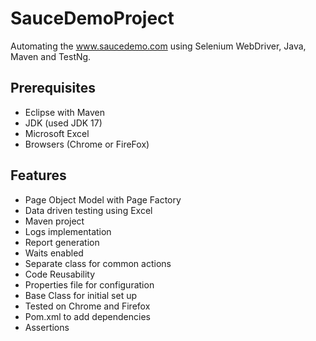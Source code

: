 # SauceDemoProject 
Automating the www.saucedemo.com using Selenium WebDriver, Java, Maven and TestNg.

## Prerequisites
- Eclipse with Maven
- JDK (used JDK 17)
- Microsoft Excel
- Browsers (Chrome or FireFox)
## Features
- Page Object Model with Page Factory
- Data driven testing using Excel
- Maven project 
- Logs implementation
- Report generation
- Waits enabled
- Separate class for common actions
- Code Reusability
- Properties file for configuration 
- Base Class for initial set up
- Tested on Chrome and Firefox
- Pom.xml to add dependencies
- Assertions
